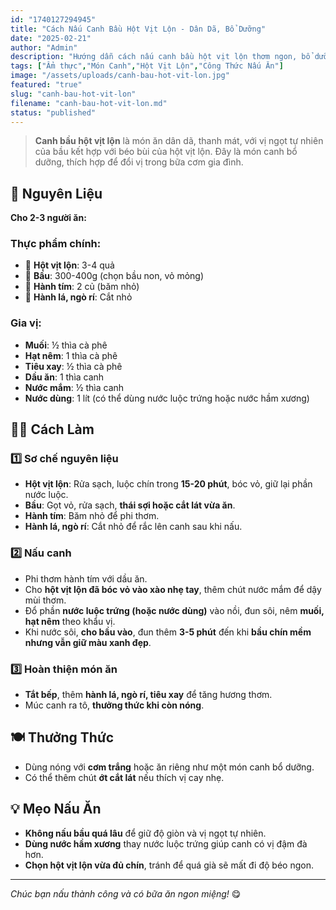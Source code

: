 ```yaml
---
id: "1740127294945"
title: "Cách Nấu Canh Bầu Hột Vịt Lộn - Dân Dã, Bổ Dưỡng"
date: "2025-02-21"
author: "Admin"
description: "Hướng dẫn cách nấu canh bầu hột vịt lộn thơm ngon, bổ dưỡng với công thức đơn giản, dễ làm."
tags: ["Ẩm thực","Món Canh","Hột Vịt Lộn","Công Thức Nấu Ăn"]
image: "/assets/uploads/canh-bau-hot-vit-lon.jpg"
featured: "true"
slug: "canh-bau-hot-vit-lon"
filename: "canh-bau-hot-vit-lon.md"
status: "published"
---
```

> **Canh bầu hột vịt lộn** là món ăn dân dã, thanh mát, với vị ngọt tự nhiên của bầu kết hợp với béo bùi của hột vịt lộn. Đây là món canh bổ dưỡng, thích hợp để đổi vị trong bữa cơm gia đình.  

## 🛒 Nguyên Liệu  

**Cho 2-3 người ăn:**  

### Thực phẩm chính:  
- 🥚 **Hột vịt lộn**: 3-4 quả  
- 🥒 **Bầu**: 300-400g (chọn bầu non, vỏ mỏng)  
- 🧅 **Hành tím**: 2 củ (băm nhỏ)  
- 🌿 **Hành lá, ngò rí**: Cắt nhỏ  

### Gia vị:  
- **Muối**: ½ thìa cà phê  
- **Hạt nêm**: 1 thìa cà phê  
- **Tiêu xay**: ½ thìa cà phê  
- **Dầu ăn**: 1 thìa canh  
- **Nước mắm**: ½ thìa canh  
- **Nước dùng**: 1 lít (có thể dùng nước luộc trứng hoặc nước hầm xương)  

## 👩‍🍳 Cách Làm  

### 1️⃣ Sơ chế nguyên liệu  

- **Hột vịt lộn**: Rửa sạch, luộc chín trong **15-20 phút**, bóc vỏ, giữ lại phần nước luộc.  
- **Bầu**: Gọt vỏ, rửa sạch, **thái sợi hoặc cắt lát vừa ăn**.  
- **Hành tím**: Băm nhỏ để phi thơm.  
- **Hành lá, ngò rí**: Cắt nhỏ để rắc lên canh sau khi nấu.  

### 2️⃣ Nấu canh  

- Phi thơm hành tím với dầu ăn.  
- Cho **hột vịt lộn đã bóc vỏ vào xào nhẹ tay**, thêm chút nước mắm để dậy mùi thơm.  
- Đổ phần **nước luộc trứng (hoặc nước dùng)** vào nồi, đun sôi, nêm **muối, hạt nêm** theo khẩu vị.  
- Khi nước sôi, **cho bầu vào**, đun thêm **3-5 phút** đến khi **bầu chín mềm nhưng vẫn giữ màu xanh đẹp**.  

### 3️⃣ Hoàn thiện món ăn  

- **Tắt bếp**, thêm **hành lá, ngò rí, tiêu xay** để tăng hương thơm.  
- Múc canh ra tô, **thưởng thức khi còn nóng**.  

## 🍽️ Thưởng Thức  

- Dùng nóng với **cơm trắng** hoặc ăn riêng như một món canh bổ dưỡng.  
- Có thể thêm chút **ớt cắt lát** nếu thích vị cay nhẹ.  

## 💡 Mẹo Nấu Ăn  

- **Không nấu bầu quá lâu** để giữ độ giòn và vị ngọt tự nhiên.  
- **Dùng nước hầm xương** thay nước luộc trứng giúp canh có vị đậm đà hơn.  
- **Chọn hột vịt lộn vừa đủ chín**, tránh để quá già sẽ mất đi độ béo ngon.  

---

*Chúc bạn nấu thành công và có bữa ăn ngon miệng!* 😋